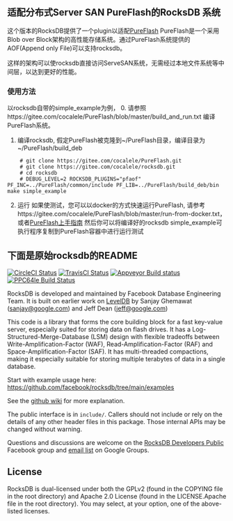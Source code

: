 ## 适配分布式Server SAN PureFlash的RocksDB 系统

这个版本的RocksDB提供了一个plugin以适配[PureFlash](https://gitee.com/cocalele/PureFlash) 
PureFlash是一个采用Blob over Block架构的高性能存储系统。通过PureFlash系统提供的AOF(Append only File)可以支持rocksdb。

这样的架构可以使rocksdb直接访问ServeSAN系统，无需经过本地文件系统等中间层，以达到更好的性能。

### 使用方法
以rocksdb自带的simple_example为例，
0. 请参照https://gitee.com/cocalele/PureFlash/blob/master/build_and_run.txt 编译PureFlash系统。
1. 编译rocksdb, 假定PureFlash被克隆到~/PureFlash目录，编译目录为~/PureFlash/build_deb
```
	# git clone https://gitee.com/cocalele/PureFlash.git
	# git clone https://gitee.com/cocalele/rocksdb.git
	# cd rocksdb
    # DEBUG_LEVEL=2 ROCKSDB_PLUGINS="pfaof" PF_INC=../PureFlash/common/include PF_LIB=../PureFlash/build_deb/bin make simple_example
```
2. 运行
   如果使测试，您可以以docker的方式快速运行PureFlash, 请参考https://gitee.com/cocalele/PureFlash/blob/master/run-from-docker.txt，
   或者[PureFlash上手指南](https://blog.csdn.net/winux/article/details/114436250)
   然后你可以将编译好的rocksdb simple_example可执行程序复制到PureFlash容器中进行运行测试
   
## 下面是原始rocksdb的README
[![CircleCI Status](https://circleci.com/gh/facebook/rocksdb.svg?style=svg)](https://circleci.com/gh/facebook/rocksdb)
[![TravisCI Status](https://api.travis-ci.com/facebook/rocksdb.svg?branch=main)](https://travis-ci.com/github/facebook/rocksdb)
[![Appveyor Build status](https://ci.appveyor.com/api/projects/status/fbgfu0so3afcno78/branch/main?svg=true)](https://ci.appveyor.com/project/Facebook/rocksdb/branch/main)
[![PPC64le Build Status](http://140-211-168-68-openstack.osuosl.org:8080/buildStatus/icon?job=rocksdb&style=plastic)](http://140-211-168-68-openstack.osuosl.org:8080/job/rocksdb)


RocksDB is developed and maintained by Facebook Database Engineering Team.
It is built on earlier work on [LevelDB](https://github.com/google/leveldb) by Sanjay Ghemawat (sanjay@google.com)
and Jeff Dean (jeff@google.com)

This code is a library that forms the core building block for a fast
key-value server, especially suited for storing data on flash drives.
It has a Log-Structured-Merge-Database (LSM) design with flexible tradeoffs
between Write-Amplification-Factor (WAF), Read-Amplification-Factor (RAF)
and Space-Amplification-Factor (SAF). It has multi-threaded compactions,
making it especially suitable for storing multiple terabytes of data in a
single database.

Start with example usage here: https://github.com/facebook/rocksdb/tree/main/examples

See the [github wiki](https://github.com/facebook/rocksdb/wiki) for more explanation.

The public interface is in `include/`.  Callers should not include or
rely on the details of any other header files in this package.  Those
internal APIs may be changed without warning.

Questions and discussions are welcome on the [RocksDB Developers Public](https://www.facebook.com/groups/rocksdb.dev/) Facebook group and [email list](https://groups.google.com/g/rocksdb) on Google Groups.

## License

RocksDB is dual-licensed under both the GPLv2 (found in the COPYING file in the root directory) and Apache 2.0 License (found in the LICENSE.Apache file in the root directory).  You may select, at your option, one of the above-listed licenses.
